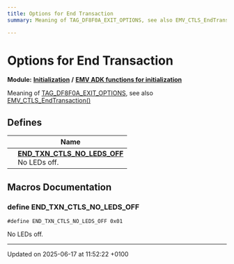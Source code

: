 ```yaml
---
title: Options for End Transaction
summary: Meaning of TAG_DF8F0A_EXIT_OPTIONS, see also EMV_CTLS_EndTransaction()

---
```


# Options for End Transaction

**Module:** **[Initialization](group___a_d_k___i_n_i_t_i_a_l_i_z_a_t_i_o_n.md)** **/** **[EMV ADK functions for initialization](group___f_u_n_c___i_n_i_t.md)**

Meaning of [TAG_DF8F0A_EXIT_OPTIONS](group___v_e_r_i___p_r_i_m___t_a_g_s__3_b_y_t_e.md#define-tag-df8f0a-exit-options), see also [EMV_CTLS_EndTransaction()]()

## Defines

|                | Name           |
| -------------- | -------------- |
|  | **[END_TXN_CTLS_NO_LEDS_OFF](group___e_n_d___t_x_n___o_p_t_i_o_n_s.md#define-end-txn-ctls-no-leds-off)** <br>No LEDs off.  |




## Macros Documentation

### define END_TXN_CTLS_NO_LEDS_OFF

```
#define END_TXN_CTLS_NO_LEDS_OFF 0x01
```

No LEDs off. 



-------------------------------

Updated on 2025-06-17 at 11:52:22 +0100
